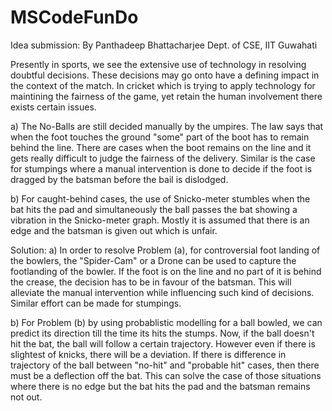 # MSCodeFunDo
Idea submission:
By Panthadeep Bhattacharjee
Dept. of CSE, IIT Guwahati

Presently in sports, we see the extensive use of technology in resolving doubtful decisions. These decisions may go onto have a defining impact in the context of the match. In cricket which is trying to apply technology for maintining the fairness of the game, yet retain the human involvement there exists certain issues. 

a) The No-Balls are still decided manually by the umpires. The law says that when the foot touches the ground "some" part of the boot has to remain behind the line. There are cases when the boot remains on the line and it gets really difficult to judge the fairness of the delivery. Similar is the case for stumpings where a manual intervention is done to decide if the foot is dragged by the batsman before the bail is dislodged.

b) For caught-behind cases, the use of Snicko-meter stumbles when the bat hits the pad and simultaneously the ball passes the bat showing a vibration in the Snicko-meter graph. Mostly it is assumed that there is an edge and the batsman is given out which is unfair.

Solution:
a) In order to resolve Problem (a), for controversial foot landing of the bowlers, the "Spider-Cam" or a Drone can be used to capture the footlanding of the bowler. If the foot is on the line and no part of it is behind the crease, the decision has to be in favour of the batsman. This will alleviate the manual intervention while influencing such kind of decisions. Similar effort can be made for stumpings.

b) For Problem (b) by using probablistic modelling for a ball bowled, we can predict its direction till the time its hits the stumps. Now, if the ball doesn't hit the bat, the ball will follow a certain trajectory. However even if there is slightest of knicks, there will be a deviation. If there is difference in trajectory of the ball between "no-hit" and "probable hit" cases, then there must be a deflection off the bat. This can solve the case of those situations where there is no edge but the bat hits the pad and the batsman remains not out.  
